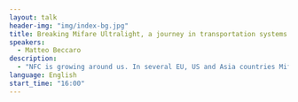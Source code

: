 ```yaml
---
layout: talk
header-img: "img/index-bg.jpg"
title: Breaking Mifare Ultralight, a journey in transportation systems NFC world
speakers:
  - Matteo Beccaro
description:
  - "NFC is growing around us. In several EU, US and Asia countries Mifare Ultralight cards have been adopted as standard for cheap single-ride or multiple-rides tickets for transport systems. In the past year I've studied and successfully exploited three different types of vulnerabilities in these systems. In this talk I will demostrate how an abuser can easily get free rides in a transport system, just using his/her NFC-enabled smartphone; moreover, I'll show that it is also possible to forge (and sell) tickets very cheaply."
language: English
start_time: "16:00"
---
```

